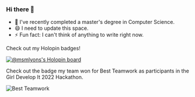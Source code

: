 ### Hi there 👋

- 🔭 I've recently completed a master's degree in Computer Science.      
- 😄 I need to update this space.
- ⚡ Fun fact: I can't think of anything to write right now.



Check out my Holopin badges!

[![@msmlyons's Holopin board](https://holopin.io/api/user/board?user=msmlyons)](https://holopin.io/@msmlyons)



Check out the badge my team won for Best Teamwork as participants in the Girl Develop It 2022 Hackathon.

![Best Teamwork](https://user-images.githubusercontent.com/81724942/203152285-831cd769-4100-43bc-a1a8-b113f9399542.png)











<!--
- 👯 I’m looking to collaborate on ...
- 🤔 I’m looking for help with ...
- 💬 Ask me about ...
-->
